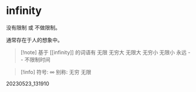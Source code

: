 # infinity

没有限制 或 不做限制。

通常存在于人的想象中。

> [!note] 基于 [[infinity]] 的词语有
> 无限
> 无穷大  无限大
> 无穷小  无限小
> 永远   -- 不限制时间
> 


> [!info] 
> 符号: ∞
> 别称: 无穷 无限

20230523_131910
